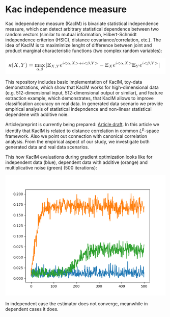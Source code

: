 # Kac independence measure 
Kac independence measure (KacIM) is bivariate statistical independence measure, 
which can detect arbitrary statistical dependence between two random vectors (similar to mutual information, Hilbert-Schmidt independence criterion (HSIC), distance covariance/correlation, etc.). The idea of KacIM is to maximimize lenght of difference 
between joint and product marginal characteristic functions (two complex random variables):

![Alt text](./kac_im.png?raw=true "KacIM")


This repository includes basic implementation of KacIM, toy-data demonstrations, which show that KacIM works for high-dimensional data (e.g. 512-dimensional input, 512-dimensional output or similar), and feature extraction example, which demonstrates, that KacIM allows to improve classification accuracy on real data. In generated data scenario we provide empirical analysis of statistical indepndence and non-linear statistical dependene with additive noie.



Article/preprint is currently being prepared: [Article draft](https://github.com/povidanius/kac_independence_measure/tree/main/art/main.pdf?raw=false "Article draft").
In this article we identify that KacIM is related to distance correlation in common $L^{p}$-space framework. Also we point out connection with canonical correlation analysis.
From the empirical aspect of our study, we investigate both generated data and real data scenarios. 

This how KacIM evaluations during gradient optimization looks like for independent data (blue), dependent data with additive (orange) and multiplicative noise (green) (500 iterations):

![Alt text](./independent_dependent.png?raw=true "Title")

In independent case the estimator does not converge, meanwhile in dependent cases it does.




